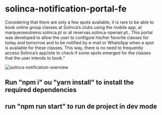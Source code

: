 # solinca-notification-portal-fe

Considering that there are only a few spots available, it is rare to be able to book online group classes at Solinca’s clubs using the mobile app, at marqueoseutreino.solinca.pt or at reservas.solinca-openair.pt.. This portal was developed to allow the user to configure his/her favorite classes for today and tomorrow and to be notified by e-mail or WhatsApp when a spot is available for these classes. This way, there is no need to frequently access Solinca’s app/site to check if some spots emerged for the classes that the user intends to book."

![solinca-notification-overview](https://user-images.githubusercontent.com/43031902/124004386-db8f6e80-d9cf-11eb-9d59-9a325b4b4d1f.png)


## Run "npm i" ou "yarn install" to install the required dependencies

## run "npm run start" to run de project in dev mode
